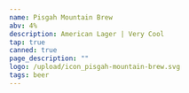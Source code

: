 ```yaml
---
name: Pisgah Mountain Brew
abv: 4%
description: American Lager | Very Cool
tap: true
canned: true
page_description: ""
logo: /upload/icon_pisgah-mountain-brew.svg
tags: beer
---
```

